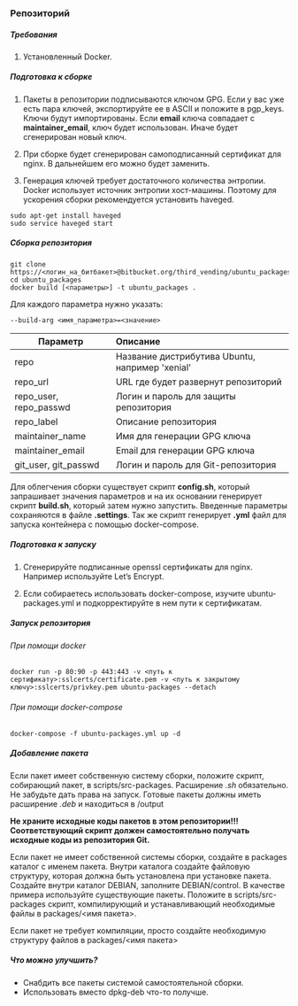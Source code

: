 ### Репозиторий

##### Требования

1. Установленный Docker. 

##### Подготовка к сборке

1. Пакеты в репозитории подписываются ключом GPG. Если у вас уже есть пара ключей, 
экспортируйте ее в ASCII и положите в pgp_keys. Ключи будут импортированы. Если 
**email** ключа совпадает с **maintainer_email**, ключ будет использован. Иначе
будет сгенерирован новый ключ.

2. При сборке будет сгенерирован самоподписанный сертификат для nginx. В дальнейшем 
его можно будет заменить.

3. Генерация ключей требует достаточного количества энтропии. Docker использует 
источник энтропии хост-машины. Поэтому для ускорения сборки рекомендуется установить
haveged.
```
sudo apt-get install haveged
sudo service haveged start 
```

##### Сборка репозитория

```
git clone https://<логин_на_битбакет>@bitbucket.org/third_vending/ubuntu_packages.git
cd ubuntu_packages
docker build [<параметры>] -t ubuntu_packages .
```

Для каждого параметра нужно указать:

```
--build-arg <имя_параметра>=<значение>
```

| Параметр               | Описание                                        |
| ---------------------- |:------------------------------------------------|
| repo                   | Название дистрибутива Ubuntu, например 'xenial' |
| repo_url               | URL где будет развернут репозиторий             |
| repo_user, repo_passwd | Логин и пароль для защиты репозитория           |
| repo_label             | Описание репозитория                            |
| maintainer_name        | Имя для генерации GPG ключа                     |
| maintainer_email       | Email для генерации GPG ключа                   |
| git_user, git_passwd   | Логин и пароль для Git-репозитория              |

Для облегчения сборки существует скрипт **config.sh**, который запрашивает значения 
параметров и на их основании генерирует скрипт **build.sh**, который затем нужно запустить.
Введенные параметры сохраняются в файле **.settings**. Так же скрипт генерирует **.yml**
файл для запуска контейнера с помощью docker-compose.

##### Подготовка к запуску

1. Сгенерируйте подписанные openssl сертификаты для nginx. 
Например используйте Let’s Encrypt.

2. Если собираетесь использовать docker-compose, изучите ubuntu-packages.yml и 
подкорректируйте в нем пути к сертификатам.

##### Запуск репозитория

###### При помощи docker
```
docker run -p 80:90 -p 443:443 -v <путь к сертификату>:sslcerts/certificate.pem -v <путь к закрытому ключу>:sslcerts/privkey.pem ubuntu-packages --detach
```

###### При помощи docker-compose
```
docker-compose -f ubuntu-packages.yml up -d
```

##### Добавление пакета

Если пакет имеет собственную систему сборки, положите скрипт, собирающий пакет, 
в scripts/src-packages. Расширение *.sh* обязательно. Не забудьте дать права на запуск.
Готовые пакеты должны иметь расширение *.deb* и находиться в /output

**Не храните исходные коды пакетов в этом репозитории!!! Соответствующий скрипт должен 
самостоятельно получать исходные коды из репозитория Git.** 

Если пакет не имеет собственной системы сборки, создайте в packages каталог с именем
пакета. Внутри каталога создайте файловую структуру, которая должна быть установлена при
установке пакета. Создайте внутри каталог DEBIAN, заполните DEBIAN/control. В качестве 
примера используйте существующие пакеты. Положите в scripts/src-packages скрипт, 
компилирующий и устанавливающий необходимые файлы в packages/<имя пакета>.

Если пакет не требует компиляции, просто создайте необходимую структуру файлов в 
packages/<имя пакета>

##### Что можно улучшить?

- Снабдить все пакеты системой самостоятельной сборки.
- Использовать вместо dpkg-deb что-то получше.